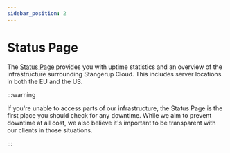 ```yaml
---
sidebar_position: 2
---
```


# Status Page

The [Status Page](https://status.stangerup.cloud) provides you with uptime statistics and an overview of the infrastructure surrounding Stangerup Cloud. This includes server locations in both the EU and the US.

:::warning

If you're unable to access parts of our infrastructure, the Status Page is the first place you should check for any downtime. While we aim to prevent downtime at all cost, we also believe it's important to be transparent with our clients in those situations.

:::
